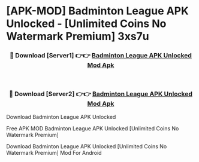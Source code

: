 # [APK-MOD] Badminton League APK Unlocked - [Unlimited Coins No Watermark Premium] 3xs7u



<div align="center">
<h3>🔴 Download [Server1] 👉👉 <a href="https://momento.my/?title=Badminton_League_APK_Unlocked">Badminton League APK Unlocked Mod Apk</a></h3><br>

<h3>🔴 Download [Server2] 👉👉 <a href="https://momento.my/?title=Badminton_League_APK_Unlocked">Badminton League APK Unlocked Mod Apk</a></h3>
</div>



Download Badminton League APK Unlocked 

Free APK MOD Badminton League APK Unlocked [Unlimited Coins No Watermark Premium]

Download Badminton League APK Unlocked [Unlimited Coins No Watermark Premium] Mod For Android
